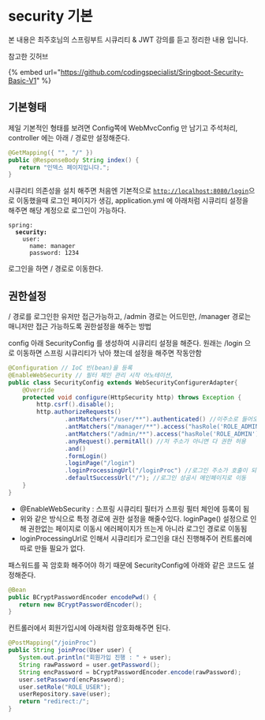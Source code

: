 # security 기본

본 내용은 최주호님의 스프링부트 시큐리티 & JWT 강의를 듣고 정리한 내용 입니다.



참고한 깃허브

{% embed url="https://github.com/codingspecialist/Sringboot-Security-Basic-V1" %}

## 기본형태

제일 기본적인 형태를 보려면 Config쪽에 WebMvcConfig 만 남기고 주석처리, controller 에는 아래 / 경로만 설정해준다.

```java
@GetMapping({ "", "/" })
public @ResponseBody String index() {
   return "인덱스 페이지입니다.";
}
```

시큐리티 의존성을 설치 해주면 처음엔 기본적으로 [`http://localhost:8080/login`](http://localhost:8080/login)으로 이동했을때 로그인 페이지가 생김, application.yml 에 아래처럼 시큐리티 설정을 해주면 해당 계정으로 로그인이 가능하다.

<pre><code>spring:
<strong>  security:
</strong>    user:
      name: manager
      password: 1234
</code></pre>

로그인을 하면 / 경로로 이동한다.&#x20;



## 권한설정

/ 경로를 로그인한 유저만 접근가능하고, /admin 경로는 어드민만, /manager 경로는 매니저만 접근 가능하도록 권한설정을 해주는 방법

config 아래 SecurityConfig 를 생성하여 시큐리티 설정을 해준다. 원래는 /login 으로 이동하면 스프링 시큐리티가 낚아 챘는데 설정을 해주면 작동안함

```java
@Configuration // IoC 빈(bean)을 등록
@EnableWebSecurity // 필터 체인 관리 시작 어노테이션, 
public class SecurityConfig extends WebSecurityConfigurerAdapter{
    @Override
    protected void configure(HttpSecurity http) throws Exception {
        http.csrf().disable();
        http.authorizeRequests()
                .antMatchers("/user/**").authenticated() //이주소로 들어오면 인증이 필요하다.
                .antMatchers("/manager/**").access("hasRole('ROLE_ADMIN') or hasRole('ROLE_MANAGER')") //이 권한이 있는 사람만 접근가능
                .antMatchers("/admin/**").access("hasRole('ROLE_ADMIN')") //이 권한이 있는 사람만 접근가능
                .anyRequest().permitAll() //저 주소가 아니면 다 권한 허용
                .and()
                .formLogin()
                .loginPage("/login")
                .loginProcessingUrl("/loginProc") //로그인 주소가 호출이 되면 시큐리티가 낚아채서 로그인을 진행해준다.
                .defaultSuccessUrl("/"); //로그인 성공시 메인페이지로 이동
    }
}
```

* @EnableWebSecurity : 스프링 시큐리티 필터가 스프링 필터 체인에 등록이 됨
* 위와 같은 방식으로 특정 경로에 권한 설정을 해줄수있다. loginPage() 설정으로 인해 권한없는 페이지로 이동시 에러페이지가 뜨는게 아니라 로그인 경로로 이동됨
* loginProcessingUrl로 인해서 시큐리티가 로그인을 대신 진행해주어 컨트롤러에 따로 만들 필요가 없다.



패스워드를 꼭 암호화 해주어야 하기 때문에 SecurityConfig에 아래와 같은 코드도 설정해준다.

```java
@Bean
public BCryptPasswordEncoder encodePwd() {
   return new BCryptPasswordEncoder();
}
```

컨트롤러에서 회원가입시에 아래처럼 암호화해주면 된다.

```java
@PostMapping("/joinProc")
public String joinProc(User user) {
   System.out.println("회원가입 진행 : " + user);
   String rawPassword = user.getPassword();
   String encPassword = bCryptPasswordEncoder.encode(rawPassword);
   user.setPassword(encPassword);
   user.setRole("ROLE_USER");
   userRepository.save(user);
   return "redirect:/";
}
```









